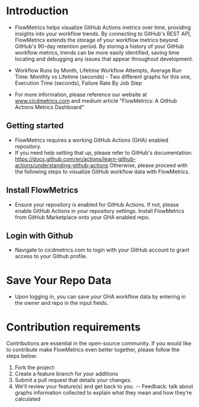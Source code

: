 # Introduction

  - FlowMetrics helps visualize GitHub Actions metrics over time, providing insights into your workflow trends. By connecting to GitHub's REST API, FlowMetrics extends the storage of your workflow metrics beyond GitHub's 90-day retention period.
By storing a history of your GitHub workflow metrics, trends can be more easily identified, saving time locating and debugging any issues that appear throughout development.

  - Workflow Runs by Month, Lifetime Workflow Attempts, Average Run Time: Monthly vs Lifetime (seconds) - Two different graphs for this one, Execution Time (seconds), Failure Rate By Job Step


  - For more information, please reference our website at www.cicdmetrics.com and medium article "FlowMetrics: A GitHub Actions Metrics Dashboard"

## Getting started
  - FlowMetrics requires a working GitHub Actions (GHA) enabled repository.
  - If you need help setting that up, please refer to GitHub's documentation: https://docs.github.com/en/actions/learn-github-actions/understanding-github-actions
Otherwise, please proceed with the following steps to visualize GitHub workflow data with FlowMetrics.


## Install FlowMetrics


  - Ensure your repository is enabled for GitHub Actions. If not, please enable GitHub Actions in your repository settings. 
Install FlowMetrics from GitHub Marketplace onto your GHA enabled repo.

## Login with Github


  - Navigate to cicdmetrics.com to login with your GitHub account to grant access to your Github profile.


# Save Your Repo Data


- Upon logging in, you can save your GHA workflow data by entering in the owner and repo in the input fields.

# Contribution requirements

Contributions are essential in the open-source community. If you would like to contribute make FlowMetrics even better together, please follow the steps below:
1.   Fork the project: 
2.   Create a feature branch for your additions
3.   Submit a pull request that details your changes.
4.   We'll review your feature(s) and get back to you.
-- Feedback: talk about graphs information collected to explain what they mean and how they’re calculated

